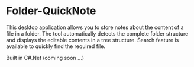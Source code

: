 # Folder-QuickNote
This desktop application allows you to store notes about the content of a file in a folder. The tool automatically detects the complete folder structure and displays the editable contents in a tree structure. Search feature is available to quickly find the required file.

Built in C#.Net (coming soon ...)
